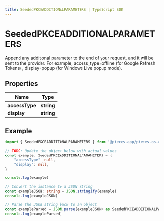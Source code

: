 ```yaml
---
title: SeededPKCEADDITIONALPARAMETERS | TypeScript SDK
---
```



# SeededPKCEADDITIONALPARAMETERS

Append any additional parameter to the end of your request, and it will be sent to the provider. For example, access_type=offline (for Google Refresh Tokens) , display=popup (for Windows Live popup mode).

## Properties

Name | Type
------------ | -------------
**accessType** | **string**
**display** | **string**

## Example

```typescript
import { SeededPKCEADDITIONALPARAMETERS } from '@pieces.app/pieces-os-client'

// TODO: Update the object below with actual values
const example: SeededPKCEADDITIONALPARAMETERS = {
    "accessType": null,
    "display": null,
}

console.log(example)

// Convert the instance to a JSON string
const exampleJSON: string = JSON.stringify(example)
console.log(exampleJSON)

// Parse the JSON string back to an object
const exampleParsed = JSON.parse(exampleJSON) as SeededPKCEADDITIONALPARAMETERS
console.log(exampleParsed)
```


